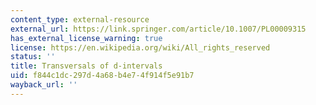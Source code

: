 ```yaml
---
content_type: external-resource
external_url: https://link.springer.com/article/10.1007/PL00009315
has_external_license_warning: true
license: https://en.wikipedia.org/wiki/All_rights_reserved
status: ''
title: Transversals of d-intervals
uid: f844c1dc-297d-4a68-b4e7-4f914f5e91b7
wayback_url: ''
---
```

